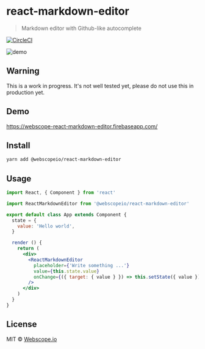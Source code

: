 # react-markdown-editor

> Markdown editor with Github-like autocomplete

[![CircleCI](https://circleci.com/gh/webscopeio/react-markdown-editor/tree/master.svg?style=svg)](https://circleci.com/gh/webscopeio/react-markdown-editor/tree/master)

![demo](https://user-images.githubusercontent.com/1083817/39962530-ba6b3040-5651-11e8-8279-b7ec74b56ca5.gif)

## Warning
This is a work in progress. It's not well tested yet, please do not use this in production yet.

## Demo
https://webscope-react-markdown-editor.firebaseapp.com/

## Install

```bash
yarn add @webscopeio/react-markdown-editor
```

## Usage

```jsx
import React, { Component } from 'react'

import ReactMarkdownEditor from '@webscopeio/react-markdown-editor'

export default class App extends Component {
  state = {
    value: 'Hello world',
  }

  render () {
    return (
      <div>
        <ReactMarkdownEditor
          placeholder={'Write something ...'}
          value={this.state.value}
          onChange={({ target: { value } }) => this.setState({ value })}
        />
      </div>
    )
  }
}

```

## License

MIT © [Webscope.io](https://github.com/Webscope.io)
